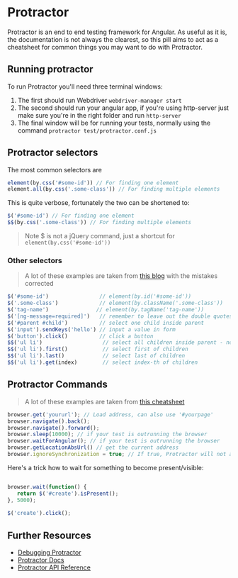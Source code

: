 # Protractor

Protractor is an end to end testing framework for Angular. As useful as it is, the documentation is not always the clearest, so this pill aims to act as a cheatsheet for common things you may want to do with Protractor.

## Running protractor

To run Protractor you'll need three terminal windows:

1. The first should run Webdriver `webdriver-manager start`
1. The second should run your angular app, if you're using http-server just make sure you're in the right folder and run `http-server`
1. The final window will be for running your tests, normally using the command `protractor test/protractor.conf.js`

## Protractor selectors

The most common selectors are

```js
element(by.css('#some-id')) // For finding one element
element.all(by.css('.some-class')) // For finding multiple elements
```

This is quite verbose, fortunately the two can be shortened to:

```js
$('#some-id') // For finding one element
$$(by.css('.some-class')) // For finding multiple elements
```
> Note $ is not a jQuery command, just a shortcut for `element(by.css('#some-id'))`

### Other selectors

> A lot of these examples are taken from [this blog](http://luxiyalu.com/protractor-locators-selectors/) with the mistakes corrected

```js
$('#some-id')                // element(by.id('#some-id'))
$('.some-class')             // element(by.className('.some-class'))
$('tag-name')               // element(by.tagName('tag-name'))
$('[ng-message=required]')   // remember to leave out the double quotes around the value of attribute
$('#parent #child')          // select one child inside parent
$('input').sendKeys('hello') // input a value in form
$('button').click()          // click a button
$$('ul li')                   // select all children inside parent - note the two $$ symbols, equivalent of `element.all`
$$('ul li').first()           // select first of children
$$('ul li').last()            // select last of children
$$('ul li').get(index)        // select index-th of children
```

## Protractor Commands

> A lot of these examples are taken from [this cheatsheet](https://gist.github.com/javierarques/0c4c817d6c77b0877fda) 

```js
browser.get('yoururl'); // Load address, can also use '#yourpage'
browser.navigate().back();
browser.navigate().forward();
browser.sleep(10000); // if your test is outrunning the browser
browser.waitForAngular(); // if your test is outrunning the browser
browser.getLocationAbsUrl() // get the current address
browser.ignoreSynchronization = true; // If true, Protractor will not attempt to synchronize with the page before performing actions
```

Here's a trick how to wait for something to become present/visible:

```javascript

browser.wait(function() {
   return $('#create').isPresent();
}, 5000);
   
$('create').click();
```

## Further Resources

- [Debugging Protractor](https://github.com/angular/protractor/blob/master/docs/debugging.md)
- [Protractor Docs](https://angular.github.io/protractor/#/)
- [Protractor API Reference](http://angular.github.io/protractor/#/api)
